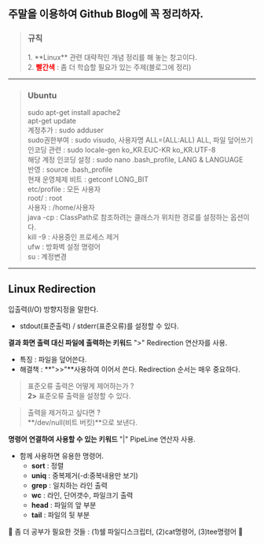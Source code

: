 ## 주말을 이용하여 Github Blog에 꼭 정리하자.
> <h3>규칙</h3>
> 1. **Linux** 관련 대략적인 개념 정리를 해 놓는 창고이다.<br/>
> 2. <span style="color:red"><b>빨간색</b></span> : 좀 더 학습할 필요가 있는 주제(블로그에 정리)<br/>
---

> <span><h3>Ubuntu</h3></span>
sudo apt-get install apache2<br/>
apt-get update<br/>
계정추가 : sudo adduser<br/>
sudo권한부여 : sudo visudo, 사용자명 ALL=(ALL:ALL) ALL, 파일 덮어쓰기<br/>
인코딩 관련 : sudo locale-gen ko_KR.EUC-KR ko_KR.UTF-8<br/>
해당 계정 인코딩 설정 : sudo nano .bash_profile, LANG & LANGUAGE<br/>
반영 : source .bash_profile	<br/>
현재 운영체제 비트 : getconf LONG_BIT<br/>
etc/profile : 모든 사용자<br/>
root/ : root<br/>
사용자 : /home/사용자<br/>
java -cp : ClassPath로 참조하려는 클래스가 위치한 경로를 설정하는 옵션이다.<br/>
kill -9 : 사용중인 프로세스 제거<br/>
ufw : 방화벽 설정 명령어<br/>
su : 계정변경<br/>

---
## Linux Redirection
입출력(I/O) 방향지정을 말한다.<br/>
- stdout(표준출력) / stderr(표준오류)를 설정할 수 있다.

**결과 화면 출력 대신 파일에 출력하는 키워드**
">" Redirection 연산자를 사용.<br/>
- 특징 : 파일을 덮어쓴다.
- 해결책 : **">>"**사용하여 이어서 쓴다.
Redirection 순서는 매우 중요하다.<br/>

> 표준오류 출력은 어떻게 제어하는가 ?<br/>
> **2>** 표준오류 출력을 설정할 수 있다.

> 출력을 제거하고 싶다면 ?<br/>
> **/dev/null(비트 버킷)**으로 보낸다.

**명령어 연결하여 사용할 수 있는 키워드**
"|" PipeLine 연산자 사용.<br/>
- 함께 사용하면 유용한 명령어.
    - **sort** : 정렬
    - **uniq** : 중복제거(-d:중복내용만 보기)
    - **grep** : 일치하는 라인 출력
    - **wc** : 라인, 단어갯수, 파일크기 출력
    - **head** : 파일의 앞 부분
    - **tail** : 파일의 뒷 부분

🚨 좀 더 공부가 필요한 것들 : (1)쉘 파일디스크립터, (2)cat명령어, (3)tee명령어 🚨